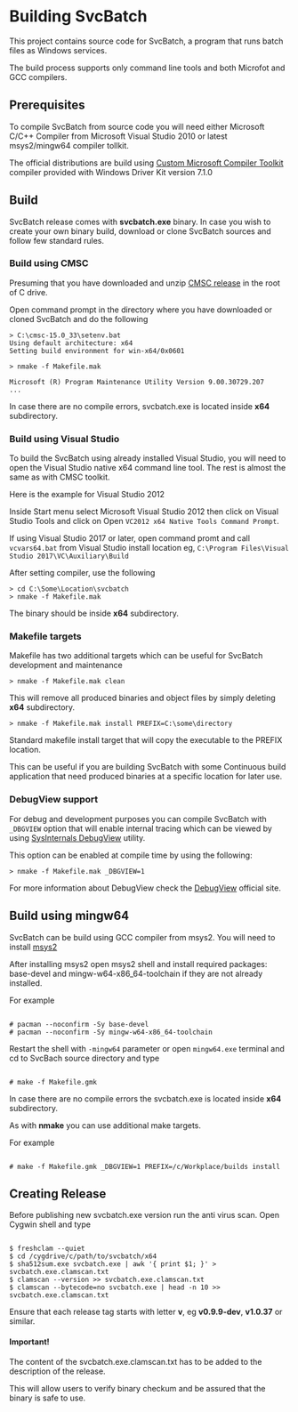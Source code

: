 # Building SvcBatch

This project contains source code for SvcBatch, a program
that runs batch files as Windows services.

The build process supports only command line tools
and both Microfot and GCC compilers.


## Prerequisites

To compile SvcBatch from source code you will need either
Microsoft C/C++ Compiler from Microsoft Visual Studio 2010
or latest msys2/mingw64 compiler tollkit.

The official distributions are build using
[Custom Microsoft Compiler Toolkit](https://github.com/mturk/cmsc)
compiler provided with Windows Driver Kit version 7.1.0


## Build

SvcBatch release comes with **svcbatch.exe** binary.
In case you wish to create your own binary build,
download or clone SvcBatch sources and follow
few standard rules.

### Build using CMSC

Presuming that you have downloaded and unzip [CMSC release](https://github.com/mturk/cmsc/releases)
in the root of C drive.

Open command prompt in the directory where you have
downloaded or cloned SvcBatch and do the following

```no-highlight
> C:\cmsc-15.0_33\setenv.bat
Using default architecture: x64
Setting build environment for win-x64/0x0601

> nmake -f Makefile.mak

Microsoft (R) Program Maintenance Utility Version 9.00.30729.207
...
```
In case there are no compile errors, svcbatch.exe is located
inside **x64** subdirectory.

### Build using Visual Studio

To build the SvcBatch using already installed Visual Studio,
you will need to open the Visual Studio native x64 command
line tool. The rest is almost the same as with CMSC toolkit.

Here is the example for Visual Studio 2012

Inside Start menu select Microsoft Visual Studio 2012 then
click on Visual Studio Tools and click on
Open `VC2012 x64 Native Tools Command Prompt`.

If using Visual Studio 2017 or later, open command promt
and call `vcvars64.bat` from Visual Studio install location
eg, `C:\Program Files\Visual Studio 2017\VC\Auxiliary\Build`


After setting compiler, use the following

```no-highlight
> cd C:\Some\Location\svcbatch
> nmake -f Makefile.mak

```

The binary should be inside **x64** subdirectory.


### Makefile targets

Makefile has two additional targets which can be useful
for SvcBatch development and maintenance

```no-highlight
> nmake -f Makefile.mak clean
```

This will remove all produced binaries and object files
by simply deleting **x64** subdirectory.

```no-highlight
> nmake -f Makefile.mak install PREFIX=C:\some\directory
```

Standard makefile install target that will
copy the executable to the PREFIX location.

This can be useful if you are building SvcBatch with
some Continuous build application that need produced
binaries at a specific location for later use.

### DebugView support

For debug and development purposes you can compile
SvcBatch with `_DBGVIEW` option that will enable
internal tracing which can be viewed by using
[SysInternals DebugView](https://download.sysinternals.com/files/DebugView.zip)
utility.

This option can be enabled at compile time by using
the following:

```no-highlight
> nmake -f Makefile.mak _DBGVIEW=1
```

For more information about DebugView check the
[DebugView](https://docs.microsoft.com/en-us/sysinternals/downloads/debugview)
official site.


## Build using mingw64

SvcBatch can be build using GCC compiler from msys2.
You will need to install [msys2](https://www.msys2.org)

After installing msys2 open msys2 shell and
install required packages: base-devel and mingw-w64-x86_64-toolchain
if they are not already installed.

For example
```no-highlight

# pacman --noconfirm -Sy base-devel
# pacman --noconfirm -Sy mingw-w64-x86_64-toolchain
```

Restart the shell with `-mingw64` parameter or open `mingw64.exe`
terminal and cd to SvcBach source directory and type

```no-highlight

# make -f Makefile.gmk
```

In case there are no compile errors the svcbatch.exe is located
inside **x64** subdirectory.

As with **nmake** you can use additional make targets.

For example
```no-highlight

# make -f Makefile.gmk _DBGVIEW=1 PREFIX=/c/Workplace/builds install
```

## Creating Release

Before publishing new svcbatch.exe version run the anti virus scan.
Open Cygwin shell and type

```no-highlight

$ freshclam --quiet
$ cd /cygdrive/c/path/to/svcbatch/x64
$ sha512sum.exe svcbatch.exe | awk '{ print $1; }' > svcbatch.exe.clamscan.txt
$ clamscan --version >> svcbatch.exe.clamscan.txt
$ clamscan --bytecode=no svcbatch.exe | head -n 10 >> svcbatch.exe.clamscan.txt

```

Ensure that each release tag starts with letter **v**,
eg **v0.9.9-dev**, **v1.0.37** or similar.

#### Important!

The content of the svcbatch.exe.clamscan.txt has to be added
to the description of the release.

This will allow users to verify binary checkum and
be assured that the binary is safe to use.
